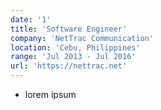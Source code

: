```yaml
---
date: '1'
title: 'Software Engineer'
company: 'NetTrac Communication'
location: 'Cebu, Philippines'
range: 'Jul 2013 - Jul 2016'
url: 'https://nettrac.net'
---
```


- lorem ipsum
